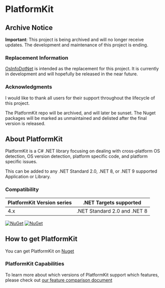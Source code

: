 # PlatformKit

## Archive Notice

**Important**: This project is being archived and will no longer receive updates. The development and maintenance of this project is ending.
### Replacement Information

[OsInfoDotNet](https://github.com/alastairlundy/osinfodotnet) is intended as the replacement for this project. It is currently in development and will hopefully be released in the near future.

### Acknowledgments

I would like to thank all users for their support throughout the lifecycle of this project.

The PlatformKit repo will be archived, and will later be sunset. The Nuget packages will be marked as unmaintained and delisted after the final version is released.

## About PlatformKit

PlatformKit is a C# .NET library focusing on dealing with cross-platform OS detection, OS version detection, platform specific code, and platform specific issues.

This can be added to any .NET Standard 2.0, .NET 8, or .NET 9 supported Application or Library.

### Compatibility 

| PlatformKit Version series | .NET Targets supported | 
|-|-|
| 4.x | .NET Standard 2.0 and .NET 8 |

[![NuGet](https://img.shields.io/nuget/v/PlatformKit.svg)](https://www.nuget.org/packages/PlatformKit/) 
[![NuGet](https://img.shields.io/nuget/dt/PlatformKit.svg)](https://www.nuget.org/packages/PlatformKit/)

## How to get PlatformKit

You can get PlatformKit on [Nuget](https://www.nuget.org/packages/PlatformKit/)

### PlatformKit Capabilities
To learn more about which versions of PlatformKit support which features, please check out [our feature comparison document](docs/FeatureComparisonByPlatform.md)

